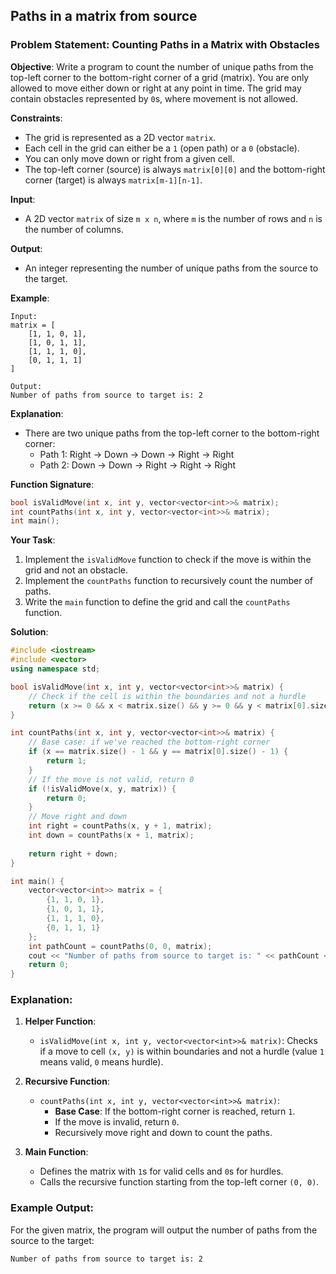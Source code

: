 ## Paths in a matrix from source

### Problem Statement: Counting Paths in a Matrix with Obstacles

**Objective**:
Write a program to count the number of unique paths from the top-left corner to the bottom-right corner of a grid (matrix). You are only allowed to move either down or right at any point in time. The grid may contain obstacles represented by `0`s, where movement is not allowed.

**Constraints**:
- The grid is represented as a 2D vector `matrix`.
- Each cell in the grid can either be a `1` (open path) or a `0` (obstacle).
- You can only move down or right from a given cell.
- The top-left corner (source) is always `matrix[0][0]` and the bottom-right corner (target) is always `matrix[m-1][n-1]`.

**Input**:
- A 2D vector `matrix` of size `m x n`, where `m` is the number of rows and `n` is the number of columns.

**Output**:
- An integer representing the number of unique paths from the source to the target.

**Example**:
```
Input:
matrix = [
    [1, 1, 0, 1],
    [1, 0, 1, 1],
    [1, 1, 1, 0],
    [0, 1, 1, 1]
]

Output:
Number of paths from source to target is: 2
```

**Explanation**:
- There are two unique paths from the top-left corner to the bottom-right corner:
  - Path 1: Right -> Down -> Down -> Right -> Right
  - Path 2: Down -> Down -> Right -> Right -> Right

**Function Signature**:
```cpp
bool isValidMove(int x, int y, vector<vector<int>>& matrix);
int countPaths(int x, int y, vector<vector<int>>& matrix);
int main();
```

**Your Task**:
1. Implement the `isValidMove` function to check if the move is within the grid and not an obstacle.
2. Implement the `countPaths` function to recursively count the number of paths.
3. Write the `main` function to define the grid and call the `countPaths` function.

**Solution**:
```cpp
#include <iostream>
#include <vector>
using namespace std;

bool isValidMove(int x, int y, vector<vector<int>>& matrix) {
    // Check if the cell is within the boundaries and not a hurdle
    return (x >= 0 && x < matrix.size() && y >= 0 && y < matrix[0].size() && matrix[x][y] == 1);
}

int countPaths(int x, int y, vector<vector<int>>& matrix) {
    // Base case: if we've reached the bottom-right corner
    if (x == matrix.size() - 1 && y == matrix[0].size() - 1) {
        return 1;
    }
    // If the move is not valid, return 0
    if (!isValidMove(x, y, matrix)) {
        return 0;
    }
    // Move right and down
    int right = countPaths(x, y + 1, matrix);
    int down = countPaths(x + 1, matrix);
    
    return right + down;
}

int main() {
    vector<vector<int>> matrix = {
        {1, 1, 0, 1},
        {1, 0, 1, 1},
        {1, 1, 1, 0},
        {0, 1, 1, 1}
    };
    int pathCount = countPaths(0, 0, matrix);
    cout << "Number of paths from source to target is: " << pathCount << endl;
    return 0;
}
```

### Explanation:
1. **Helper Function**:
   - `isValidMove(int x, int y, vector<vector<int>>& matrix)`: Checks if a move to cell `(x, y)` is within boundaries and not a hurdle (value `1` means valid, `0` means hurdle).

2. **Recursive Function**:
   - `countPaths(int x, int y, vector<vector<int>>& matrix)`: 
     - **Base Case**: If the bottom-right corner is reached, return `1`.
     - If the move is invalid, return `0`.
     - Recursively move right and down to count the paths.

3. **Main Function**:
   - Defines the matrix with `1`s for valid cells and `0`s for hurdles.
   - Calls the recursive function starting from the top-left corner `(0, 0)`.

### Example Output:
For the given matrix, the program will output the number of paths from the source to the target:
```
Number of paths from source to target is: 2
```
